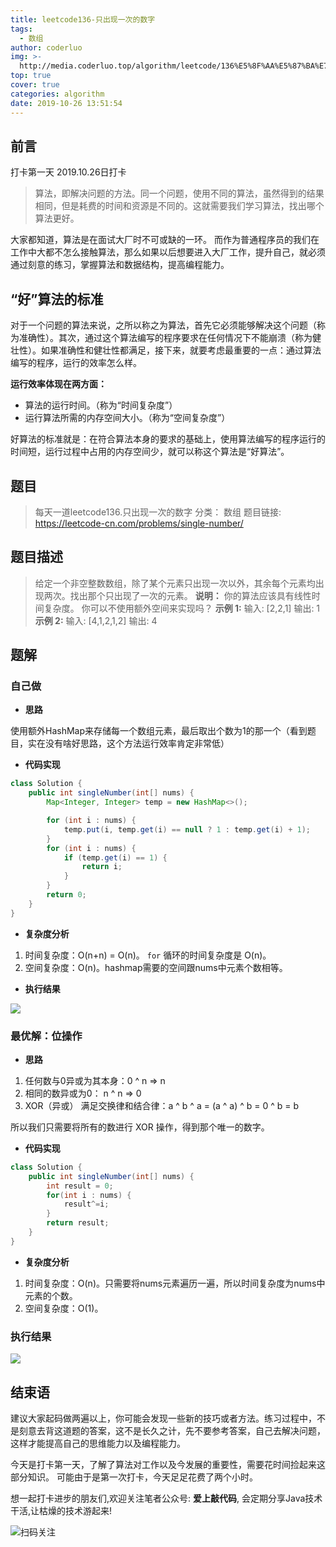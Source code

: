 ```yaml
---
title: leetcode136-只出现一次的数字
tags:
  - 数组
author: coderluo
img: >-
  http://media.coderluo.top/algorithm/leetcode/136%E5%8F%AA%E5%87%BA%E7%8E%B0%E4%B8%80%E6%AC%A1%E7%9A%84%E6%95%B0%E5%AD%97.png
top: true
cover: true
categories: algorithm
date: 2019-10-26 13:51:54
---
```



## 前言
打卡第一天 
2019.10.26日打卡

> 算法，即解决问题的方法。同一个问题，使用不同的算法，虽然得到的结果相同，但是耗费的时间和资源是不同的。这就需要我们学习算法，找出哪个算法更好。

大家都知道，算法是在面试大厂时不可或缺的一环。 而作为普通程序员的我们在工作中大都不怎么接触算法，那么如果以后想要进入大厂工作，提升自己，就必须通过刻意的练习，掌握算法和数据结构，提高编程能力。




## “好”算法的标准
对于一个问题的算法来说，之所以称之为算法，首先它必须能够解决这个问题（称为准确性）。其次，通过这个算法编写的程序要求在任何情况下不能崩溃（称为健壮性）。如果准确性和健壮性都满足，接下来，就要考虑最重要的一点：通过算法编写的程序，运行的效率怎么样。

**运行效率体现在两方面：** 

- 算法的运行时间。（称为“时间复杂度”）
- 运行算法所需的内存空间大小。（称为“空间复杂度”）

好算法的标准就是：在符合算法本身的要求的基础上，使用算法编写的程序运行的时间短，运行过程中占用的内存空间少，就可以称这个算法是“好算法”。





## 题目

> 每天一道leetcode136.只出现一次的数字
> 分类： 数组
> 题目链接: https://leetcode-cn.com/problems/single-number/


## 题目描述
> 给定一个非空整数数组，除了某个元素只出现一次以外，其余每个元素均出现两次。找出那个只出现了一次的元素。
**说明：**
你的算法应该具有线性时间复杂度。 你可以不使用额外空间来实现吗？
**示例 1:**
输入: [2,2,1]
输出: 1
**示例 2:**
输入: [4,1,2,1,2]
输出: 4


## 题解

### 自己做


- **思路**

使用额外HashMap来存储每一个数组元素，最后取出个数为1的那一个（看到题目，实在没有啥好思路，这个方法运行效率肯定非常低）

- **代码实现**

```java
class Solution {
    public int singleNumber(int[] nums) {
        Map<Integer, Integer> temp = new HashMap<>();

		for (int i : nums) {
			temp.put(i, temp.get(i) == null ? 1 : temp.get(i) + 1);
		}
		for (int i : nums) {
			if (temp.get(i) == 1) {
				return i;
			}
		}
		return 0;
    }
}
```


- **复杂度分析**

1. 时间复杂度：O(n+n) = O(n)。 `for` 循环的时间复杂度是 O(n)。
2. 空间复杂度：O(n)。hashmap需要的空间跟nums中元素个数相等。

- **执行结果**

![](http://media.coderluo.top/algorithm/leetcode/136leetcode126-1.png)



### 最优解：位操作

- **思路** 



1. 任何数与0异或为其本身：0 ^ n => n
2. 相同的数异或为0： n ^ n => 0
3. XOR（异或） 满足交换律和结合律：a ^ b ^ a = (a ^ a) ^ b = 0 ^ b = b


所以我们只需要将所有的数进行 XOR 操作，得到那个唯一的数字。

- **代码实现**

```java
class Solution {
    public int singleNumber(int[] nums) {
        int result = 0;
        for(int i : nums) {
            result^=i;
        }
        return result;
    }
}
```

- **复杂度分析**

1. 时间复杂度：O(n)。只需要将nums元素遍历一遍，所以时间复杂度为nums中元素的个数。
2. 空间复杂度：O(1)。

### 执行结果

![](http://media.coderluo.top/algorithm/leetcode/136leetcode136.png)



## 结束语

建议大家起码做两遍以上，你可能会发现一些新的技巧或者方法。练习过程中，不是刻意去背这道题的答案，这不是长久之计，先不要参考答案，自己去解决问题，这样才能提高自己的思维能力以及编程能力。

今天是打卡第一天，了解了算法对工作以及今发展的重要性，需要花时间捡起来这部分知识。 可能由于是第一次打卡，今天足足花费了两个小时。



想一起打卡进步的朋友们,欢迎关注笔者公众号: **爱上敲代码**, 会定期分享Java技术干活,让枯燥的技术游起来!

![扫码关注](http://media.coderluo.top//gongzhoanghao/erweima.jpg)























